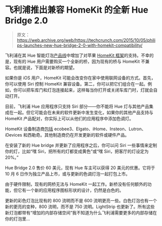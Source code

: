 # 飞利浦推出兼容 HomeKit 的全新 Hue Bridge 2.0 

> 原文：<https://web.archive.org/web/https://techcrunch.com/2015/10/05/philips-launches-new-hue-bridge-2-0-with-homekit-compatibility/>

飞利浦在其 Hue 智能灯泡[产品线](https://web.archive.org/web/20221005194637/http://www2.meethue.com/en-us/)中增加了对苹果 [HomeKit 框架](https://web.archive.org/web/20221005194637/https://developer.apple.com/homekit/)的支持。不幸的是，现有的 Hue 用户需要购买一个全新的桥，因为现有的桥与 HomeKit 不兼容。也就是说，下面是对新桥的期望。

如果你是 iOS 用户，HomeKit 可能会改变你在家中使用联网设备的方式。首先，你可以使用 Siri 控制 HomeKit 兼容设备。第二，你可以把它们组合在一起。例如，你可以把车库门和灯泡连接起来，这样每当你打开或关闭车库门时，灯就会自动打开。

目前，飞利浦 Hue 应用程序只支持 Siri 部分——你不能将 Hue 灯与其他产品集成在一起。但它可能会在未来的软件更新中发生变化，如果你的其他产品支持与 HomeKit 产品配对，你实际上可以从他们的应用程序中添加色调灯。

HomeKit 设备制造商[包括](https://web.archive.org/web/20221005194637/http://www.digitaltrends.com/home/a-list-of-apple-homekit-compatible-devices/) ecobee3、Elgato、iHome、Insteon、Lutron、iDevices 和西勒奇。其他制造商仍在开发更新的软件或硬件产品。

在安装了新的 Hue bridge 并更新了应用程序之后，你可以问 Siri 一些事情来定制你的灯，比如“嘿 Siri，把所有的灯都变成黄色”或“嘿 Siri，把客厅的灯设定为 20%。”

Hue Bridge 2.0 售价 60 美元，现有 Hue 车主可以获得 20 美元的优惠。它将于 10 月 6 日作为独立产品上市，或与更新的色调灯泡一起打包上市。

由于硬件限制，现有的网桥无法与 HomeKit 一起工作。新桥没有任何额外的功能，但它有一个新的应用程序图标形状的设计，仍然是白色的。

更新的彩色灯泡比现有的 800 流明而不是 600 流明更亮一些。白色灯泡也有一个新的更亮的变种，800 流明，而不是 750 流明。LightStrip 也更新了。所有这些新灯泡都带有“增加的内部存储空间”我不知道为什么飞利浦需要更多的内部存储在你的灯泡里…